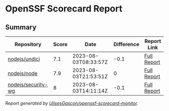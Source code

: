 # OpenSSF Scorecard Report

## Summary

| Repository | Score | Date | Difference | Report Link |
| -- | -- | -- | -- | -- |
| [nodejs/undici](https://github.com/nodejs/undici) | 7.1 | 2023-08-03T08:33:57Z | -0.1 | [Full Report](https://deps.dev/project/github/nodejs%2Fundici) |
| [nodejs/node](https://github.com/nodejs/node) | 7.9 | 2023-08-03T21:53:51Z | 0 | [Full Report](https://deps.dev/project/github/nodejs%2Fnode) |
| [nodejs/security-wg](https://github.com/nodejs/security-wg) | 8 | 2023-08-03T14:11:14Z | -0.1 | [Full Report](https://deps.dev/project/github/nodejs%2Fsecurity-wg) |

_Report generated by [UlisesGascon/openssf-scorecard-monitor](https://github.com/UlisesGascon/openssf-scorecard-monitor)._